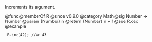 Increments its argument.

@func
@memberOf R
@since v0.9.0
@category Math
@sig Number -> Number
@param {Number} n
@return {Number} n + 1
@see R.dec
@example

     R.inc(42); //=> 43
